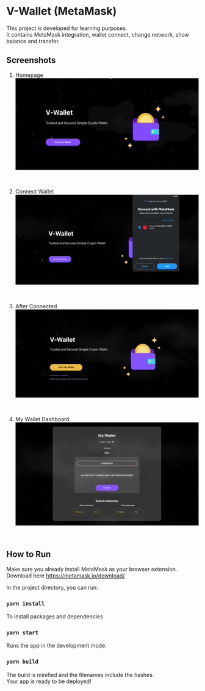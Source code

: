 # V-Wallet (MetaMask)

This project is developed for learning purposes. <br />
It contains MetaMask integration, wallet connect, change network, show balance and transfer.

## Screenshots

1. Homepage
![1](./screenshots/wallet1.gif)
<br />

2. Connect Wallet
![3](./screenshots/wallet2.png)
<br />

3. After Connected
![3](./screenshots/wallet3.png)
<br />

4. My Wallet Dashboard
![3](./screenshots/wallet4.png)
<br />

## How to Run

Make sure you already install MetaMask as your browser extension. Download here https://metamask.io/download/

In the project directory, you can run:

### `yarn install`

To install packages and dependencies

### `yarn start`

Runs the app in the development mode.

### `yarn build`

The build is minified and the filenames include the hashes.\
Your app is ready to be deployed!
